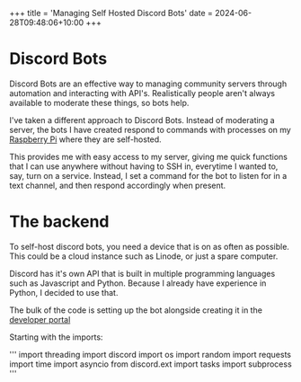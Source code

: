 +++
title = 'Managing Self Hosted Discord Bots'
date = 2024-06-28T09:48:06+10:00
+++

# Discord Bots

Discord Bots are an effective way to managing community servers through automation and interacting with API's. Realistically people aren't always available to moderate these things, so bots help.

I've taken a different approach to Discord Bots. Instead of moderating a server, the bots I have created respond to commands with processes on my [Raspberry Pi](https://rlb2310.github.io/posts/raspberry-pi-as-a-server/) where they are self-hosted.

This provides me with easy access to my server, giving me quick functions that I can use anywhere without having to SSH in, everytime I wanted to, say, turn on a service. Instead, I set a command for the bot to listen for in a text channel, and then respond accordingly when present.

# The backend

To self-host discord bots, you need a device that is on as often as possible. This could be a cloud instance such as Linode, or just a spare computer.

Discord has it's own API that is built in multiple programming languages such as Javascript and Python. Because I already have experience in Python, I decided to use that.

The bulk of the code is setting up the bot alongside creating it in the [developer portal](https://discord.com/build/app-developers)

Starting with the imports:

''' import threading
import discord
import os
import random
import requests
import time
import asyncio
from discord.ext import tasks
import subprocess '''

